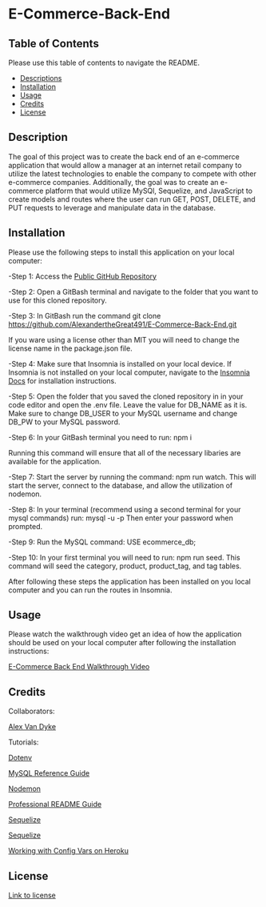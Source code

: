 # E-Commerce-Back-End

## Table of Contents

Please use this table of contents to navigate the README.

- [Descriptions](#description)
- [Installation](#installation)
- [Usage](#usage)
- [Credits](#credits)
- [License](#license)

## Description

The goal of this project was to create the back end of an e-commerce application that would allow a manager at an internet retail company to utilize the latest technologies to enable the company to compete with other e-commerce companies. Additionally, the goal was to create an e-commerce platform that would utilize MySQl, Sequelize, and JavaScript to create models and routes where the user can run GET, POST, DELETE, and PUT requests to leverage and manipulate data in the database.

## Installation

Please use the following steps to install this application on your local computer:

-Step 1: Access the [Public GitHub Repository](https://github.com/AlexandertheGreat491/E-Commerce-Back-End.git)

-Step 2: Open a GitBash terminal and navigate to the folder that you want to use for this cloned repository.

-Step 3: In GitBash run the command git clone https://github.com/AlexandertheGreat491/E-Commerce-Back-End.git

If you ware using a license other than MIT you will need to change the license name in the package.json file.

-Step 4: Make sure that Insomnia is installed on your local device. If Insomnia is not installed on your local computer, navigate to the [Insomnia Docs](https://docs.insomnia.rest/) for installation instructions.

-Step 5: Open the folder that you saved the cloned repository in in your code editor and open the .env file. Leave the value for DB_NAME as it is. Make sure to change DB_USER to your MySQL username and change DB_PW to your MySQL password.

-Step 6: In your GitBash terminal you need to run:
 npm i 

 Running this command will ensure that all of the necessary libaries are available for the application.

-Step 7: Start the server by running the command: npm run watch.
This will start the server, connect to the database, and allow the utilization of nodemon.

-Step 8: In your terminal (recommend using a second terminal for your mysql commands) run: mysql -u <your username> -p
Then enter your password when prompted.

-Step 9: Run the MySQL command: USE ecommerce_db;

-Step 10: In your first terminal you will need to run: npm run seed.
This command will seed the category, product, product_tag, and tag tables.

After following these steps the application has been installed on you local computer and you can run the routes in Insomnia.


## Usage

Please watch the walkthrough video get an idea of how the application should be used on your local computer after following the installation instructions:

[E-Commerce Back End Walkthrough Video](https://vimeo.com/732172741)


## Credits

Collaborators:

[Alex Van Dyke](https://github.com/AlexandertheGreat491)

Tutorials:

[Dotenv](https://www.npmjs.com/package/dotenv)

[MySQL Reference Guide](https://coding-boot-camp.github.io/full-stack/mysql/mysql-reference-guide)

[Nodemon](https://www.npmjs.com/package/nodemon)

[Professional README Guide](https://coding-boot-camp.github.io/full-stack/github/professional-readme-guide)

[Sequelize](https://sequelize.org/v5/manual/getting-started.html)

[Sequelize](https://www.npmjs.com/package/sequelize)

[Working with Config Vars on Heroku](https://www.youtube.com/watch?v=g81LARb914Y&t=13s)

## License

[Link to license](./LICENSE)


